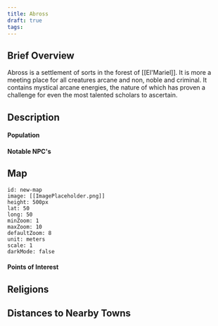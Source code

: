 ```yaml
---
title: Abross
draft: true
tags:
---
```

## Brief Overview 
Abross is a settlement of sorts in the forest of [[El'Mariel]]. It is more a meeting place for all creatures arcane and non, noble and criminal. It contains mystical arcane energies, the nature of which has proven a challenge for even the most talented scholars to ascertain.

## Description

#### Population

#### Notable NPC's

## Map
```leaflet 
id: new-map 
image: [[ImagePlaceholder.png]] 
height: 500px 
lat: 50 
long: 50 
minZoom: 1 
maxZoom: 10 
defaultZoom: 8
unit: meters 
scale: 1 
darkMode: false
```
#### Points of Interest 

## Religions

## Distances to Nearby Towns


